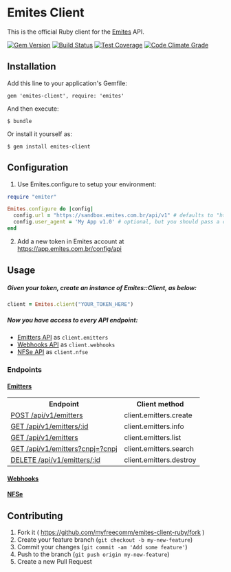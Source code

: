 # Emites Client

This is the official Ruby client for the [Emites](https://app.emites.com.br) API.

[![Gem Version](https://badge.fury.io/rb/emites-client.png)](https://rubygems.org/gems/emites-client)
[![Build Status](https://api.travis-ci.org/myfreecomm/emites-client-ruby.svg?branch=master)](https://travis-ci.org/myfreecomm/emites-client-ruby)
[![Test Coverage](https://codeclimate.com/github/myfreecomm/emites-client-ruby/badges/coverage.svg)](https://codeclimate.com/github/myfreecomm/emites-client-ruby)
[![Code Climate Grade](https://codeclimate.com/github/myfreecomm/emites-client-ruby/badges/gpa.svg)](https://codeclimate.com/github/myfreecomm/emites-client-ruby)

## Installation

Add this line to your application's Gemfile:

    gem 'emites-client', require: 'emites'

And then execute:

    $ bundle

Or install it yourself as:

    $ gem install emites-client

## Configuration

1. Use Emites.configure to setup your environment:

```ruby
require "emiter"

Emites.configure do |config|
  config.url = "https://sandbox.emites.com.br/api/v1" # defaults to "https://app.emites.com.br/api/v1"
  config.user_agent = 'My App v1.0' # optional, but you should pass a custom user-agent identifying your app
end
```
2. Add a new token in Emites account at https://app.emites.com.br/config/api

## Usage

##### Given your token, create an instance of Emites::Client, as below:

```ruby 
client = Emites.client("YOUR_TOKEN_HERE") 
```

##### Now you have access to every API endpoint:

* [Emitters API](http://myfreecomm.github.io/emites/sandbox/v1/modules/emitter.html) as `client.emitters`
* [Webhooks API](http://myfreecomm.github.io/emites/sandbox/v1/modules/webhook.html) as `client.webhooks`
* [NFSe API](http://myfreecomm.github.io/emites/sandbox/v1/modules/nfse.html) as `client.nfse`

### Endpoints

#### [Emitters](http://myfreecomm.github.io/emites/sandbox/v1/modules/emitter.html)

<table>
    <tr>
        <th>Endpoint</th>
        <th>Client method</th>
    </tr>
    <tr>
        <td>
            <a href="http://myfreecomm.github.io/emites/sandbox/v1/modules/emitter.html#criacao" target="_blank">
                POST /api/v1/emitters
            </a>
        </td>
        <td>
            client.emitters.create
        </td>
    </tr>
    <tr>
        <td>
            <a href="http://myfreecomm.github.io/emites/sandbox/v1/modules/emitter.html#detalhes" target="_blank">
                GET /api/v1/emitters/:id
            </a>
        </td>
        <td>
            client.emitters.info
        </td>
    </tr>
    <tr>
        <td>
            <a href="http://myfreecomm.github.io/emites/sandbox/v1/modules/emitter.html#listagem" target="_blank">
                GET /api/v1/emitters
            </a>
        </td>
        <td>
            client.emitters.list
        </td>
    </tr>
    <tr>
        <td>
            <a href="http://myfreecomm.github.io/emites/sandbox/v1/modules/emitter.html#filtros" target="_blank">
                GET /api/v1/emitters?cnpj=?cnpj
            </a>
        </td>
        <td>
            client.emitters.search
        </td>
    </tr>
    <tr>
        <td>
            <a href="http://myfreecomm.github.io/emites/sandbox/v1/modules/emitter.html#remocao" target="_blank">
                DELETE /api/v1/emitters/:id
            </a>
        </td>
        <td>
            client.emitters.destroy
        </td>
    </tr>
</table>

#### [Webhooks](http://myfreecomm.github.io/emites/sandbox/v1/modules/webhook.html)

#### [NFSe](http://myfreecomm.github.io/emites/sandbox/v1/modules/nfse.html)

## Contributing

1. Fork it ( https://github.com/myfreecomm/emites-client-ruby/fork )
2. Create your feature branch (`git checkout -b my-new-feature`)
3. Commit your changes (`git commit -am 'Add some feature'`)
4. Push to the branch (`git push origin my-new-feature`)
5. Create a new Pull Request
